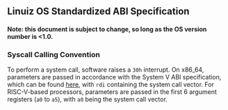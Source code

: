 ## Linuiz OS Standardized ABI Specification
#### Note: this document is subject to change, so long as the OS version number is <1.0.

### Syscall Calling Convention
To perform a system call, software raises a `30h` interrupt. On x86_64, parameters are passed in accordance with the System V ABI specification, which can be found [here](https://www.uclibc.org/docs/psABI-x86_64.pdf), with `rdi` containing the system call vector. For RISC-V-based processors, parameters are passed in the first 6 argument registers (`a0` to `a5`), with `a0` being the system call vector.

